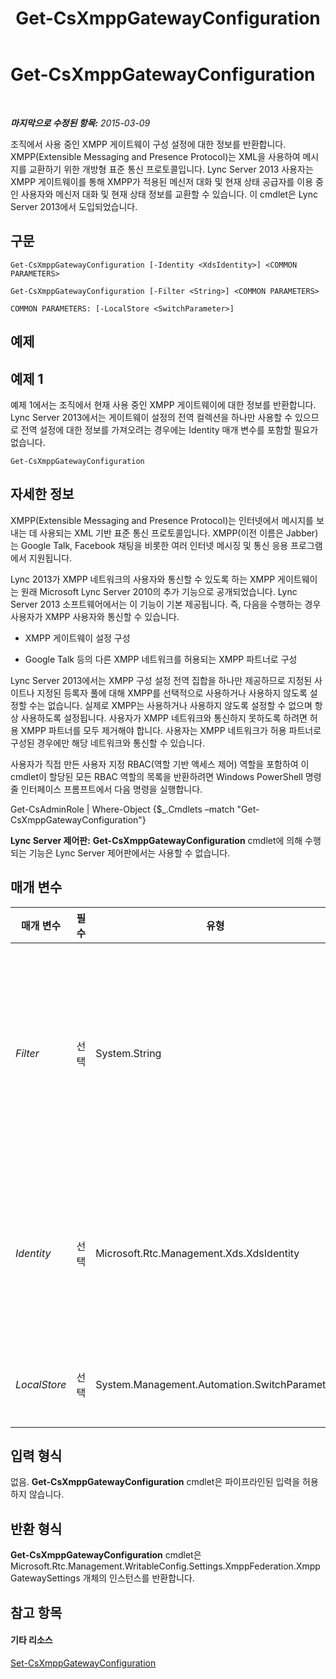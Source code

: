 ﻿---
title: Get-CsXmppGatewayConfiguration
TOCTitle: Get-CsXmppGatewayConfiguration
ms:assetid: 4c9ee876-de89-420c-bda9-9901cef47799
ms:mtpsurl: https://technet.microsoft.com/ko-kr/library/JJ204869(v=OCS.15)
ms:contentKeyID: 49303581
ms.date: 08/10/2015
mtps_version: v=OCS.15
ms.translationtype: HT
---

# Get-CsXmppGatewayConfiguration

 

_**마지막으로 수정된 항목:** 2015-03-09_

조직에서 사용 중인 XMPP 게이트웨이 구성 설정에 대한 정보를 반환합니다. XMPP(Extensible Messaging and Presence Protocol)는 XML을 사용하여 메시지를 교환하기 위한 개방형 표준 통신 프로토콜입니다. Lync Server 2013 사용자는 XMPP 게이트웨이를 통해 XMPP가 적용된 메신저 대화 및 현재 상태 공급자를 이용 중인 사용자와 메신저 대화 및 현재 상태 정보를 교환할 수 있습니다. 이 cmdlet은 Lync Server 2013에서 도입되었습니다.

## 구문

    Get-CsXmppGatewayConfiguration [-Identity <XdsIdentity>] <COMMON PARAMETERS>

    Get-CsXmppGatewayConfiguration [-Filter <String>] <COMMON PARAMETERS>

    COMMON PARAMETERS: [-LocalStore <SwitchParameter>]

## 예제

## 예제 1

예제 1에서는 조직에서 현재 사용 중인 XMPP 게이트웨이에 대한 정보를 반환합니다. Lync Server 2013에서는 게이트웨이 설정의 전역 컬렉션을 하나만 사용할 수 있으므로 전역 설정에 대한 정보를 가져오려는 경우에는 Identity 매개 변수를 포함할 필요가 없습니다.

    Get-CsXmppGatewayConfiguration

## 자세한 정보

XMPP(Extensible Messaging and Presence Protocol)는 인터넷에서 메시지를 보내는 데 사용되는 XML 기반 표준 통신 프로토콜입니다. XMPP(이전 이름은 Jabber)는 Google Talk, Facebook 채팅을 비롯한 여러 인터넷 메시징 및 통신 응용 프로그램에서 지원됩니다.

Lync 2013가 XMPP 네트워크의 사용자와 통신할 수 있도록 하는 XMPP 게이트웨이는 원래 Microsoft Lync Server 2010의 추가 기능으로 공개되었습니다. Lync Server 2013 소프트웨어에서는 이 기능이 기본 제공됩니다. 즉, 다음을 수행하는 경우 사용자가 XMPP 사용자와 통신할 수 있습니다.

  -   
    XMPP 게이트웨이 설정 구성

  -   
    Google Talk 등의 다른 XMPP 네트워크를 허용되는 XMPP 파트너로 구성

Lync Server 2013에서는 XMPP 구성 설정 전역 집합을 하나만 제공하므로 지정된 사이트나 지정된 등록자 풀에 대해 XMPP를 선택적으로 사용하거나 사용하지 않도록 설정할 수는 없습니다. 실제로 XMPP는 사용하거나 사용하지 않도록 설정할 수 없으며 항상 사용하도록 설정됩니다. 사용자가 XMPP 네트워크와 통신하지 못하도록 하려면 허용 XMPP 파트너를 모두 제거해야 합니다. 사용자는 XMPP 네트워크가 허용 파트너로 구성된 경우에만 해당 네트워크와 통신할 수 있습니다.

사용자가 직접 만든 사용자 지정 RBAC(역할 기반 액세스 제어) 역할을 포함하여 이 cmdlet이 할당된 모든 RBAC 역할의 목록을 반환하려면 Windows PowerShell 명령줄 인터페이스 프롬프트에서 다음 명령을 실행합니다.

Get-CsAdminRole | Where-Object {$\_.Cmdlets –match "Get-CsXmppGatewayConfiguration"}

**Lync Server 제어판:** **Get-CsXmppGatewayConfiguration** cmdlet에 의해 수행되는 기능은 Lync Server 제어판에서는 사용할 수 없습니다.

## 매개 변수


<table>
<colgroup>
<col style="width: 25%" />
<col style="width: 25%" />
<col style="width: 25%" />
<col style="width: 25%" />
</colgroup>
<thead>
<tr class="header">
<th>매개 변수</th>
<th>필수</th>
<th>유형</th>
<th>설명</th>
</tr>
</thead>
<tbody>
<tr class="odd">
<td><p><em>Filter</em></p></td>
<td><p>선택</p></td>
<td><p>System.String</p></td>
<td><p>XMPP 게이트웨이 구성 설정의 컬렉션을 참조할 때 와일드카드 값을 사용할 수 있습니다. 이러한 설정에 대해서는 전역 인스턴스를 하나만 사용할 수 있으므로 Filter 매개 변수는 사용할 필요가 없습니다. 그러나 원하는 경우 다음 구문을 사용하여 전역 설정을 참조할 수 있습니다.</p>
<p>-Filter &quot;g*&quot;</p>
<p>이 구문은 ID가 &quot;g&quot; 문자로 시작되는 모든 XMPP 게이트웨이 구성 설정을 가져옵니다.</p></td>
</tr>
<tr class="even">
<td><p><em>Identity</em></p></td>
<td><p>선택</p></td>
<td><p>Microsoft.Rtc.Management.Xds.XdsIdentity</p></td>
<td><p>XMPP 게이트웨이 구성 설정의 고유 식별자입니다. 이러한 설정에 대해서는 전역 인스턴스를 하나만 사용할 수 있으므로 <strong>Get-CsXmppGatewayConfiguration</strong> cmdlet을 호출할 때 Identity를 지정할 필요가 없습니다. 그러나 원하는 경우에는 다음 구문을 사용하여 전역 설정을 참조할 수 있습니다.</p>
<p>-Identity global</p></td>
</tr>
<tr class="odd">
<td><p><em>LocalStore</em></p></td>
<td><p>선택</p></td>
<td><p>System.Management.Automation.SwitchParameter</p></td>
<td><p>중앙 관리 저장소 자체가 아니라 중앙 관리 저장소의 로컬 복제본에서 XMPP 게이트웨이 데이터를 검색합니다.</p></td>
</tr>
</tbody>
</table>


## 입력 형식

없음. **Get-CsXmppGatewayConfiguration** cmdlet은 파이프라인된 입력을 허용하지 않습니다.

## 반환 형식

**Get-CsXmppGatewayConfiguration** cmdlet은 Microsoft.Rtc.Management.WritableConfig.Settings.XmppFederation.XmppGatewaySettings 개체의 인스턴스를 반환합니다.

## 참고 항목

#### 기타 리소스

[Set-CsXmppGatewayConfiguration](set-csxmppgatewayconfiguration.md)

